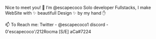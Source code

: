Nice to meet you! 👋
I’m @escapecoco
Solo developer Fullstacks, I make WebSite with ✨ beautifull Design ✨ by my hand ✋

📫 To Reach me:
Twitter - @escapecoco1
discord - 0'escapecoco'/212Rocma [S/E] aCa#7224
